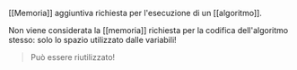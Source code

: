 [[Memoria]] aggiuntiva richiesta per l'esecuzione di un [[algoritmo]].

Non viene considerata la [[memoria]] richiesta per la codifica dell'algoritmo stesso: solo lo spazio utilizzato dalle variabili!

> Può essere riutilizzato!
